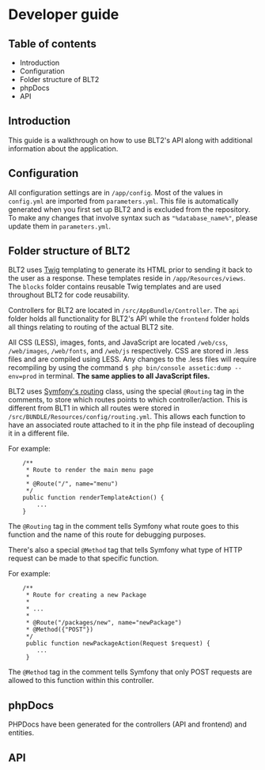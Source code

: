 Developer guide
===============
## Table of contents
- Introduction
- Configuration
- Folder structure of BLT2
- phpDocs
- API

## Introduction
This guide is a walkthrough on how to use BLT2's API along with additional information about the application.

## Configuration
All configuration settings are in ```/app/config```. Most of the values in ```config.yml``` are imported from ```parameters.yml```. This file is automatically generated when you first set up BLT2 and is excluded from the repository. To make any changes that involve syntax such as ```"%database_name%"```, please update them in ```parameters.yml```.
 
## Folder structure of BLT2
BLT2 uses [Twig](http://twig.sensiolabs.org) templating to generate its HTML prior to sending it back to the user as a response. These templates reside in ```/app/Resources/views```. The ```blocks``` folder contains reusable Twig templates and are used throughout BLT2 for code reusability.

Controllers for BLT2 are located in ```/src/AppBundle/Controller```. The ```api``` folder holds all functionality for BLT2's API while the ```frontend``` folder holds all things relating to routing of the actual BLT2 site.

All CSS (LESS), images, fonts, and JavaScript are located ```/web/css```, ```/web/images```, ```/web/fonts```, and ```/web/js``` respectively. CSS are stored in .less files and are compiled using LESS. Any changes to the .less files will require recompiling by using the command ```$ php bin/console assetic:dump --env=prod``` in terminal. **The same applies to all JavaScript files.**

BLT2 uses [Symfony's routing](http://symfony.com/doc/current/book/routing.html) class, using the special ```@Routing``` tag in the comments, to store which routes points to which controller/action. This is different from BLT1 in which all routes were stored in ```/src/BUNDLE/Resources/config/routing.yml```. This allows each function to have an associated route attached to it in the php file instead of decoupling it in a different file.

For example:
```
    /**
     * Route to render the main menu page
     *
     * @Route("/", name="menu")
     */
    public function renderTemplateAction() {
        ...
    }
```
The ```@Routing``` tag in the comment tells Symfony what route goes to this function and the name of this route for debugging purposes.

There's also a special ```@Method``` tag that tells Symfony what type of HTTP request can be made to that specific function.
   
For example:
```
    /**
     * Route for creating a new Package
     *
     * ...
     *
     * @Route("/packages/new", name="newPackage")
     * @Method({"POST"})
     */
     public function newPackageAction(Request $request) {
        ...
     }
```
The ```@Method``` tag in the comment tells Symfony that only POST requests are allowed to this function within this controller.

## phpDocs
PHPDocs have been generated for the controllers (API and frontend) and entities.

## API